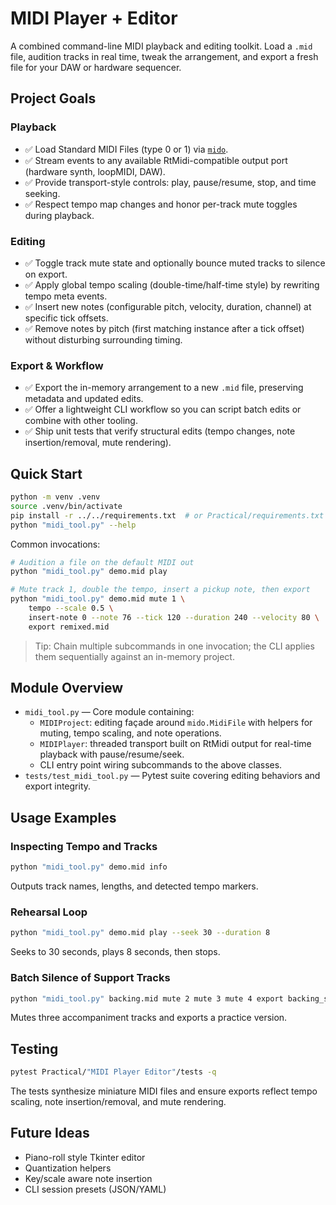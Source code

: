 # MIDI Player + Editor

A combined command-line MIDI playback and editing toolkit. Load a `.mid` file, audition tracks in real time, tweak the arrangement, and export a fresh file for your DAW or hardware sequencer.

## Project Goals

### Playback
- ✅ Load Standard MIDI Files (type 0 or 1) via [`mido`](https://mido.readthedocs.io/).
- ✅ Stream events to any available RtMidi-compatible output port (hardware synth, loopMIDI, DAW).
- ✅ Provide transport-style controls: play, pause/resume, stop, and time seeking.
- ✅ Respect tempo map changes and honor per-track mute toggles during playback.

### Editing
- ✅ Toggle track mute state and optionally bounce muted tracks to silence on export.
- ✅ Apply global tempo scaling (double-time/half-time style) by rewriting tempo meta events.
- ✅ Insert new notes (configurable pitch, velocity, duration, channel) at specific tick offsets.
- ✅ Remove notes by pitch (first matching instance after a tick offset) without disturbing surrounding timing.

### Export & Workflow
- ✅ Export the in-memory arrangement to a new `.mid` file, preserving metadata and updated edits.
- ✅ Offer a lightweight CLI workflow so you can script batch edits or combine with other tooling.
- ✅ Ship unit tests that verify structural edits (tempo changes, note insertion/removal, mute rendering).

## Quick Start

```bash
python -m venv .venv
source .venv/bin/activate
pip install -r ../../requirements.txt  # or Practical/requirements.txt
python "midi_tool.py" --help
```

Common invocations:

```bash
# Audition a file on the default MIDI out
python "midi_tool.py" demo.mid play

# Mute track 1, double the tempo, insert a pickup note, then export
python "midi_tool.py" demo.mid mute 1 \
    tempo --scale 0.5 \
    insert-note 0 --note 76 --tick 120 --duration 240 --velocity 80 \
    export remixed.mid
```

> Tip: Chain multiple subcommands in one invocation; the CLI applies them sequentially against an in-memory project.

## Module Overview

- `midi_tool.py` &mdash; Core module containing:
  - `MIDIProject`: editing façade around `mido.MidiFile` with helpers for muting, tempo scaling, and note operations.
  - `MIDIPlayer`: threaded transport built on RtMidi output for real-time playback with pause/resume/seek.
  - CLI entry point wiring subcommands to the above classes.
- `tests/test_midi_tool.py` &mdash; Pytest suite covering editing behaviors and export integrity.

## Usage Examples

### Inspecting Tempo and Tracks
```bash
python "midi_tool.py" demo.mid info
```
Outputs track names, lengths, and detected tempo markers.

### Rehearsal Loop
```bash
python "midi_tool.py" demo.mid play --seek 30 --duration 8
```
Seeks to 30 seconds, plays 8 seconds, then stops.

### Batch Silence of Support Tracks
```bash
python "midi_tool.py" backing.mid mute 2 mute 3 mute 4 export backing_sparse.mid
```
Mutes three accompaniment tracks and exports a practice version.

## Testing

```bash
pytest Practical/"MIDI Player Editor"/tests -q
```

The tests synthesize miniature MIDI files and ensure exports reflect tempo scaling, note insertion/removal, and mute rendering.

## Future Ideas

- Piano-roll style Tkinter editor
- Quantization helpers
- Key/scale aware note insertion
- CLI session presets (JSON/YAML)

